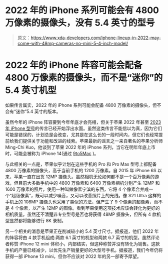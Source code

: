 # 2022 年的 iPhone 系列可能会有 4800 万像素的摄像头，没有 5.4 英寸的型号

> 原文：<https://www.xda-developers.com/iphone-lineup-in-2022-may-come-with-48mp-cameras-no-mini-5-4-inch-model/>

# 2022 年的 iPhone 阵容可能会配备 4800 万像素的摄像头，而不是“迷你”的 5.4 英寸机型

如果传言属实，2022 年的 iPhone 系列可能会配备 4800 万像素的摄像头，但不会有“迷你”5.4 英寸的版本。

虽然今年的 iPhone 阵容要到今年年底才会亮相，但关于苹果 2022 年甚至 [2023 年 iPhone 型号](https://www.xda-developers.com/iphone-2023-under-display-face-id-periscope-telephoto-lens/)的传言已经开始浮出水面。虽然这类传言不能信以为真，因为它们可能是错误的，计划总是会改变，尤其是在这么长的一段时间内，但它们也经常提前给我们提供关于功能和改进的线索。苹果最新的谣言之一来自著名的苹果分析师 Ming-Chi Kuo，他谈到了苹果 2022 年的 iPhone 系列，当它在明年年底上市时，可能会被称为 iPhone 14(通过 [9to5Mac](https://9to5mac.com/2021/04/14/kuo-iphone-14-pro-to-feature-significant-camera-upgrades-including-48-megapixel-sensor-and-8k-video-recording/) )。

与此相关的一点是，苹果似乎计划在这些手机的 Pro 和 Pro Max 型号上都配备 4800 万像素的摄像头，高于当前手机的 1200 万像素。自 2015 年 iPhone 6S 以来，苹果一直在出货 12MP 摄像头。虽然相机无论如何都不是一个百万像素的游戏，但目前大多数手机中的 4800 万像素和 6400 万像素相机分别产生 12MP 和 1600 万像素的照片，使用一种叫做像素宁滨的东西，它将 4 个像素合并成一个“超级像素”，既可以减少噪音，又可以改善照片上的光线。像 S21 Ultra 这样的手机上的 108MP 摄像头也采用了类似的方法，但产生了 9 个像素的超像素，而不是 4 个像素，以产生 12MP 的图像。看到苹果使用这项技术应该会转化为更好的相机质量。虽然还不清楚非专业型号是否也将获得 48MP 摄像头，但所有 4 款机型显然都将能够进行 8K 录制。

另一个相关的消息是苹果正在削减较小的 5.4 英寸尺寸。据报道，他们 2022 年的阵容将由 4 款手机组成:两款 6.1 英寸的机型和两款 6.7 英寸的机型。虽然评论者称赞 iPhone 12 mini 体积小，内部结实，但这种称赞并没有转化为销售。这款手机的产量已经减少，以优先生产销量更好的大型号手机。据报道，我们今年仍将获得一部 iPhone 13 mini，但你不应该对 2022 年的另一部寄予厚望。